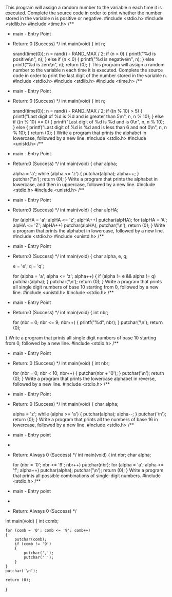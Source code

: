 This program will assign a random number to the variable n each time it is executed. Complete the source code in order to print whether the number stored in the variable n is positive or negative.
#include <stdio.h>
#include <stdlib.h>
#include <time.h>
/**
 * main - Entry Point
 * Return: 0 (Success)
 */
int main(void)
{
	int n;

	srand(time(0));
	n = rand() - RAND_MAX / 2;
	if (n > 0)
	{
		printf("%d is positive\n", n);
	}
	else if (n < 0)
	{
		printf("%d is negative\n", n);
	}
	else
		printf("%d is zero\n", n);
	return (0);
}
This program will assign a random number to the variable n each time it is executed. Complete the source code in order to print the last digit of the number stored in the variable n.
#include <stdio.h>
#include <stdlib.h>
#include <time.h>
/**
 * main - Entry Point
 * Return: 0 (Success)
 */
int main(void)
{
	int n;

	srand(time(0));
	n = rand() - RAND_MAX / 2;
	if ((n % 10) > 5)
	{
		printf("Last digit of %d is %d and is greater than 5\n", n, n % 10);
	}
	else if ((n % 10) == 0)
	{
		printf("Last digit of %d is %d and is 0\n", n, n % 10);
	}
	else
	{
		printf("Last digit of %d is %d and is less than 6 and not 0\n", n, n % 10);
	}
	return (0);
}
Write a program that prints the alphabet in lowercase, followed by a new line.
#include <stdio.h>
#include <unistd.h>
/**
 * main - Entry Point
 * Return:0 (Success)
 */
int main(void)
{
	char alpha;

	alpha = 'a';
	while (alpha <= 'z')
	{
		putchar(alpha);
		alpha++;
	}
	putchar('\n');
	return (0);
}
Write a program that prints the alphabet in lowercase, and then in uppercase, followed by a new line.
#include <stdio.h>
#include <unistd.h>
/**
 * main - Entry Point
 * Return:0 (Success)
 */
int main(void)
{
	char alpHA;

	for (alpHA = 'a'; alpHA <= 'z'; alpHA++)
		putchar(alpHA);
	for (alpHA = 'A'; alpHA <= 'Z'; alpHA++)
		putchar(alpHA);
	putchar('\n');
	return (0);
}
Write a program that prints the alphabet in lowercase, followed by a new line.
#include <stdio.h>
#include <unistd.h>
/**
 * main - Entry Point
 * Return:0 (Success)
 */
int main(void)
{
	char alpha, e, q;

	e = 'e';
	q = 'q';

	for (alpha = 'a'; alpha <= 'z'; alpha++)
	{
		if (alpha != e && alpha != q)
			putchar(alpha);
	}
	putchar('\n');
	return (0);
}
Write a program that prints all single digit numbers of base 10 starting from 0, followed by a new line.
#include <unistd.h>
#include <stdio.h>
/**
 * main - Entry Point
 * Return:0 (Success)
 */
int main(void)
{
	int nbr;

	for (nbr = 0; nbr <= 9; nbr++)
	{
		printf("%d", nbr);
	}
	putchar('\n');
	return (0);

}
Write a program that prints all single digit numbers of base 10 starting from 0, followed by a new line.
#include <stdio.h>
/**
 * main - Entry Point
 * Return: 0 (Success)
 */
int main(void)
{
	int nbr;

	for (nbr = 0; nbr < 10; nbr++)
	{
		putchar(nbr + '0');
	}
	putchar('\n');
	return (0);
}
Write a program that prints the lowercase alphabet in reverse, followed by a new line.
#include <stdio.h>
/**
 * main - Entry Point
 * Return: 0 (Success)
 */
int main(void)
{
	char alpha;

	alpha = 'z';
	while (alpha >= 'a')
	{
		putchar(alpha);
		alpha--;
	}
	putchar('\n');
	return (0);
}
Write a program that prints all the numbers of base 16 in lowercase, followed by a new line.
#include <stdio.h>
/**
 * main - Entry point
 *
 * Return: Always 0 (Success)
 */
int main(void)
{
	int nbr;
	char alpha;

	for (nbr = '0'; nbr <= '9'; nbr++)
		putchar(nbr);
	for (alpha = 'a'; alpha <= 'f'; alpha++)
		putchar(alpha);
	putchar('\n');
	return (0);
}
Write a program that prints all possible combinations of single-digit numbers.
#include <stdio.h>
/**
 * main - Entry point
 *
 * Return: Always 0 (Success)
 */

int main(void)
{
	int comb;

	for (comb = '0'; comb <= '9'; comb++)
	{
		putchar(comb);
		if (comb != '9')
		{
			putchar(',');
			putchar(' ');
		}
	}
	putchar('\n');

	return (0);
}
